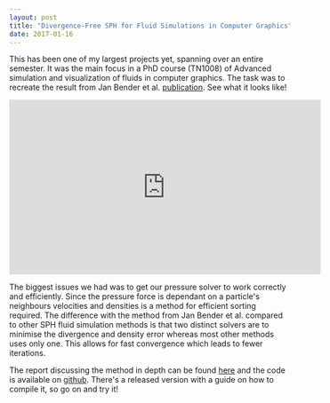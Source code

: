 ```yaml
---
layout: post
title: "Divergence-Free SPH for Fluid Simulations in Computer Graphics"
date: 2017-01-16
---
```


This has been one of my largest projects yet, spanning over an entire semester. It was the main focus in a PhD course (TN1008) of Advanced simulation and visualization of fluids in computer graphics. The task was to recreate the result from Jan Bender et al. [publication](https://animation.rwth-aachen.de/media/papers/2015-SCA-DFSPH.pdf). See what it looks like!

<iframe width="560" height="315" src="https://www.youtube.com/embed/oTdw5cLSVr8" frameborder="0" allowfullscreen></iframe>

The biggest issues we had was to get our pressure solver to work correctly and efficiently. Since the pressure force is dependant on a particle's neighbours velocities and densities is a method for efficient sorting required. The difference with the method from Jan Bender et al. compared to other SPH fluid simulation methods is that two distinct solvers are to minimise the divergence and density error whereas most other methods uses only one. This allows for fast convergence which leads to fewer iterations. 


The report discussing the method in depth can be found [here](/reports/tn1008-dfsph-fluidsimulation.pdf) and the code is available on [github](https://github.com/ronjagrosz/DFSPH). There's a released version with a guide on how to compile it, so go on and try it!